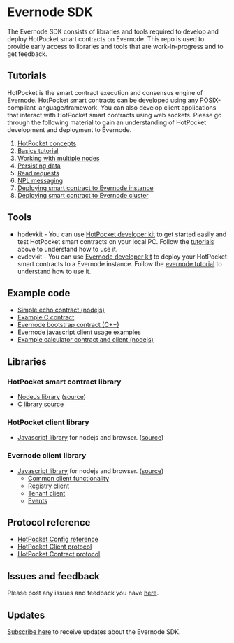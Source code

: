 # Evernode SDK

The Evernode SDK consists of libraries and tools required to develop and deploy HotPocket smart contracts on Evernode. This repo is used to provide early access to libraries and tools that are work-in-progress and to get feedback.

## Tutorials

HotPocket is the smart contract execution and consensus engine of Evernode. HotPocket smart contracts can be developed using any POSIX-compliant language/framework. You can also develop client applications that interact with HotPocket smart contracts using web sockets. Please go through the following material to gain an understanding of HotPocket development and deployment to Evernode.

1. [HotPocket concepts](hotpocket/concepts.md)
2. [Basics tutorial](hotpocket/tutorial-basics.md)
3. [Working with multiple nodes](hotpocket/tutorial-multinode.md)
4. [Persisting data](hotpocket/tutorial-persistdata.md)
5. [Read requests](hotpocket/tutorial-readreq.md)
6. [NPL messaging](hotpocket/tutorial-npl.md)
7. [Deploying smart contract to Evernode instance](evernode/tutorial-basics.md)
8. [Deploying smart contract to Evernode cluster](evernode/tutorial-cluster.md)

## Tools

- hpdevkit - You can use [HotPocket developer kit](hpdevkit/index.md) to get started easily and test HotPocket smart contracts on your local PC. Follow the [tutorials](#tutorials) above to understand how to use it.
- evdevkit - You can use [Evernode developer kit](evdevkit/index.md) to deploy your HotPocket smart contracts to a Evernode instance. Follow the [evernode tutorial](evernode/tutorial-basics.md) to understand how to use it.

## Example code
- [Simple echo contract (nodejs)](https://github.com/HotPocketDev/hp-nodejs-contract/blob/main/example/echo-contract.js)
- [Example C contract](https://github.com/HotPocketDev/hp-c-contract/blob/main/example_contract.c)
- [Evernode bootstrap contract (C++)](https://github.com/HotPocketDev/evernode-bootstrap-contract)
- [Evernode javascript client usage examples](https://github.com/HotPocketDev/evernode-js-client/blob/main/test/test.js)
- [Example calculator contract and client (nodejs)](https://github.com/HotPocketDev/example-calculator-contract)

## Libraries

### HotPocket smart contract library

- [NodeJs library](https://www.npmjs.com/package/hotpocket-nodejs-contract) ([source](https://github.com/HotPocketDev/hp-nodejs-contract))
- [C library source](https://github.com/HotPocketDev/hp-c-contract)

### HotPocket client library

- [Javascript library](https://www.npmjs.com/package/hotpocket-js-client) for nodejs and browser. ([source](https://github.com/HotPocketDev/hp-js-client))

### Evernode client library

- [Javascript library](https://www.npmjs.com/package/evernode-js-client) for nodejs and browser. ([source](https://github.com/HotPocketDev/evernode-js-client))
  - [Common client functionality](evernode/reference-api-common.md)
  - [Registry client](evernode/reference-api-registry.md)
  - [Tenant client](evernode/reference-api-tenant.md)
  - [Events](evernode/reference-api-events.md)

## Protocol reference

- [HotPocket Config reference](hotpocket/reference-configuration.md)
- [HotPocket Client protocol](hotpocket/reference-client-protocol.md)
- [HotPocket Contract protocol](hotpocket/reference-contract-protocol.md)

## Issues and feedback

Please post any issues and feedback you have [here](https://github.com/HotPocketDev/evernode-sdk/issues).

## Updates

[Subscribe here](https://github.com/HotPocketDev/evernode-sdk/issues/4) to receive updates about the Evernode SDK.